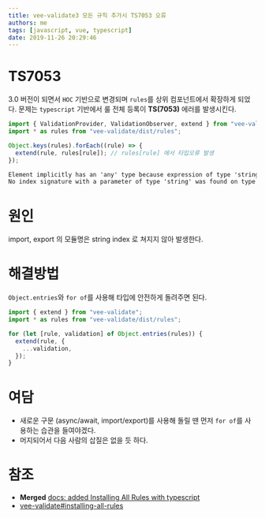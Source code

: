 ```yaml
---
title: vee-validate3 모든 규칙 추가시 TS7053 오류
authors: me
tags: [javascript, vue, typescript]
date: 2019-11-26 20:29:46
---
```


# TS7053

3.0 버전이 되면서 `HOC` 기반으로 변경되며 `rules`를 상위 컴포넌트에서 확장하게 되었다.
문제는 `typescript` 기반에서 룰 전체 등록이 **TS(7053)** 에러를 발생시킨다.

```ts
import { ValidationProvider, ValidationObserver, extend } from "vee-validate";
import * as rules from "vee-validate/dist/rules";

Object.keys(rules).forEach((rule) => {
  extend(rule, rules[rule]); // rules[rule] 에서 타입오류 발생
});
```

```txt
Element implicitly has an 'any' type because expression of type 'string' can't be used to index type 'typeof import(".../node_modules/vee-validate/dist/rules")'.
No index signature with a parameter of type 'string' was found on type 'typeof import(".../node_modules/vee-validate/dist/rules")'.ts(7053)
```

# 원인

import, export 의 모듈명은 string index 로 쳐지지 않아 발생한다.

# 해결방법

`Object.entries`와 `for of`를 사용해 타입에 안전하게 돌려주면 된다.

```ts
import { extend } from "vee-validate";
import * as rules from "vee-validate/dist/rules";

for (let [rule, validation] of Object.entries(rules)) {
  extend(rule, {
    ...validation,
  });
}
```

# 여담

- 새로운 구문 (async/await, import/export)를 사용해 돌릴 땐 먼저 `for of`를 사용하는 습관을 들여야겠다.
- 머지되어서 다음 사람의 삽질은 없을 듯 하다.

# 참조

- **Merged** [docs: added Installing All Rules with typescript](https://github.com/logaretm/vee-validate/pull/2511)
- [vee-validate#installing-all-rules](https://logaretm.github.io/vee-validate/guide/rules.html#installing-all-rules)
